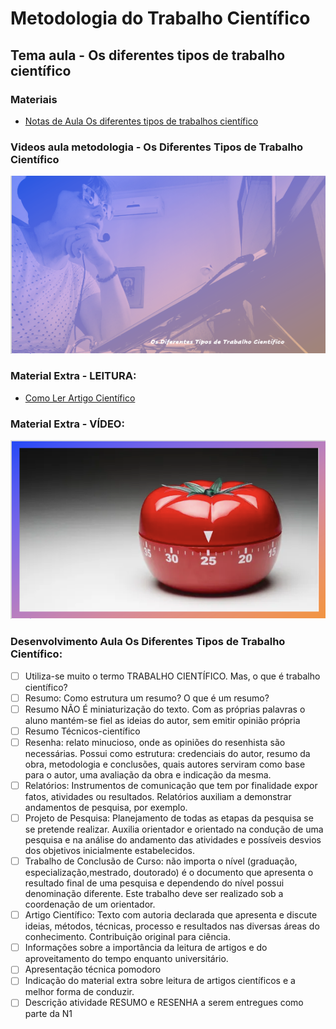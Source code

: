 # Metodologia do Trabalho Científico
## Tema aula - Os diferentes tipos de trabalho científico

### Materiais
- [Notas de Aula Os diferentes tipos de trabalhos científico](Os_diferentes_tipos_de_trabalho_científico.pdf)


### Videos aula metodologia -  Os Diferentes Tipos de Trabalho Científico
[![Os Diferentes Tipos de Trabalho Científico](capa_13.png)](https://youtu.be/qDYZ4OhHELE)

### Material Extra - LEITURA: 
- [Como Ler Artigo Científico](comolerartigo.pdf)

### Material Extra - VÍDEO: 
[![Video Pomodoro - Gestão tempo](pomodoro.png)](https://www.youtube.com/watch?v=hfxfJ7Qa4sg)


### Desenvolvimento Aula Os Diferentes Tipos de Trabalho Científico: 

- [ ]  Utiliza-se muito o termo TRABALHO CIENTÍFICO. Mas, o que é trabalho científico?
- [ ]  Resumo: Como estrutura um resumo? O que é um resumo?
- [ ]  Resumo NÃO É miniaturização do texto. Com as próprias palavras o aluno mantém-se fiel as ideias do autor, sem emitir opinião própria
- [ ]  Resumo Técnicos-científico
- [ ]  Resenha: relato minucioso, onde as opiniões do resenhista são necessárias. Possui como estrutura: credenciais do autor, resumo da obra, metodologia e conclusões, quais autores serviram como base para o autor, uma avaliação da obra e indicação da mesma.
- [ ]  Relatórios: Instrumentos de comunicação que tem por finalidade expor fatos, atividades ou resultados. Relatórios auxiliam a demonstrar andamentos de pesquisa, por exemplo.
- [ ]  Projeto de Pesquisa: Planejamento de todas as etapas da pesquisa se se pretende realizar. Auxilia orientador e orientado na condução de uma pesquisa e na análise do andamento das atividades e possíveis desvios dos objetivos inicialmente estabelecidos.
- [ ]  Trabalho de Conclusão de Curso: não importa o nível (graduação, especialização,mestrado, doutorado) é o documento que apresenta o resultado final de uma pesquisa e dependendo do nível possui denominação diferente. Este trabalho deve ser realizado sob a coordenação de um orientador.
- [ ]  Artigo Científico: Texto com autoria declarada que apresenta e discute ideias, métodos, técnicas, processo e resultados nas diversas áreas do conhecimento. Contribuição original para ciência.
- [ ]  Informações sobre a importância da leitura de artigos e do aproveitamento do tempo enquanto universitário.
- [ ]  Apresentação técnica pomodoro
- [ ]  Indicação do material extra sobre leitura de artigos científicos e a melhor forma de conduzir.
- [ ]  Descrição atividade RESUMO e RESENHA a serem entregues como parte da N1 
